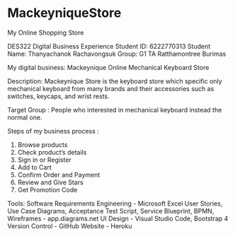 # MackeyniqueStore

My Online Shopping Store

DES322 Digital Business Experience
Student ID: 6222770313
Student Name: Thanyachanok Rachavongsuk
Group: G1 TA Ratthamontree Burimas

My digital business: Mackeynique Online Mechanical Keyboard Store

Description: Mackeynique Store is the keyboard store which specific only mechanical keyboard from many brands and their accessories such as switches, keycaps, and wrist rests. 

Target Group : People who interested in mechanical keyboard instead the normal one.

Steps of my business process :
1. Browse products
2. Check product’s details
3. Sign in or Register
4. Add to Cart
5. Confirm Order and Payment
6. Review and Give Stars
7. Get Promotion Code

Tools: Software Requirements Engineering - Microsoft Excel
User Stories, Use Case Diagrams, Acceptance Test Script, Service Blueprint, BPMN, Wireframes - app.diagrams.net
UI Design - Visual Studio Code, Bootstrap 4
Version Control - GitHub
Website - Heroku
